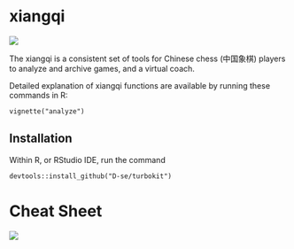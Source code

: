 
# xiangqi

<!-- badges: start -->
![](http://cranlogs-dev.r-pkg.org/badges/%3Cpackagename%3E)
<!-- badges: end -->

The xiangqi is a consistent set of tools for Chinese chess (中国象棋) players to
analyze and archive games, and a virtual coach.

Detailed explanation of xiangqi functions are available by running these commands in R:

`vignette("analyze")`

## Installation

Within R, or RStudio IDE, run the command

`devtools::install_github("D-se/turbokit")`

# Cheat Sheet

[![](images/cheatsheetthumb-01.png)](https://github.com/D-Se/turbokitcheatsheet/blob/main/turbokit.pdf)
